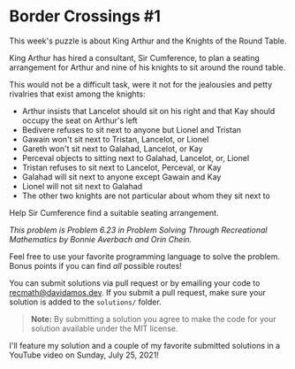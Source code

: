 # Border Crossings #1

This week's puzzle is about King Arthur and the Knights of the Round Table.

King Arthur has hired a consultant, Sir Cumference, to plan a seating arrangement for Arthur and nine of his knights to sit around the round table.

This would not be a difficult task, were it not for the jealousies and petty rivalries that exist among the knights:

- Arthur insists that Lancelot should sit on his right and that Kay should occupy the seat on Arthur's left
- Bedivere refuses to sit next to anyone but Lionel and Tristan
- Gawain won't sit next to Tristan, Lancelot, or Lionel
- Gareth won't sit next to Galahad, Lancelot, or Kay
- Perceval objects to sitting next to Galahad, Lancelot, or, Lionel
- Tristan refuses to sit next to Lancelot, Perceval, or Kay
- Galahad will sit next to anyone except Gawain and Kay
- Lionel will not sit next to Galahad
- The other two knights are not particular about whom they sit next to

Help Sir Cumference find a suitable seating arrangement.

_This problem is Problem 6.23 in Problem Solving Through Recreational Mathematics by Bonnie Averbach and Orin Chein._

Feel free to use your favorite programming language to solve the problem. Bonus points if you can find *all* possible routes!

You can submit solutions via pull request or by emailing your code to recmath@davidamos.dev. If you submit a pull request, make sure your solution is added to the `solutions/` folder.

> **Note:** By submitting a solution you agree to make the code for your solution available under the MIT license.

I'll feature my solution and a couple of my favorite submitted solutions in a YouTube video on Sunday, July 25, 2021!
